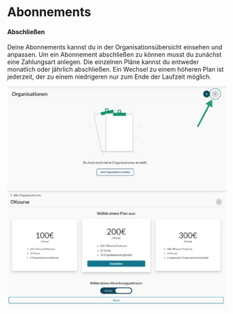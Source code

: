 # Abonnements

#### Abschließen

Deine Abonnements kannst du in der Organisationsübersicht einsehen und anpassen. Um ein Abonnement abschließen zu können musst du zunächst eine Zahlungsart anlegen. Die einzelnen Pläne kannst du entweder monatlich oder jährlich abschließen. Ein Wechsel zu einem höheren Plan ist jederzeit, der zu einem niedrigeren nur zum Ende der Laufzeit möglich.

![Organization Menu](../../assets/images/OrgMenu.png) 
![Select Plan](../../assets/images/SelectPlan.png)